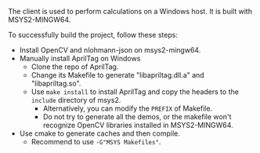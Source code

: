 The client is used to perform calculations on a Windows host.
It is built with MSYS2-MINGW64.

To successfully build the project, follow these steps:
* Install OpenCV and nlohmann-json on msys2-mingw64.
* Manually install AprilTag on Windows
	- Clone the repo of AprilTag.
	- Change its Makefile to generate "libapriltag.dll.a" and "libapriltag.so".
	- Use `make install` to install AprilTag and copy the headers to the `include` directory of msys2.
		+ Alternatively, you can modify the `PREFIX` of Makefile.
		+ Do not try to generate all the demos, or the makefile won't recognize OpenCV libraries installed in MSYS2-MINGW64.
* Use cmake to generate caches and then compile.
	- Recommend to use `-G"MSYS Makefiles"`.

